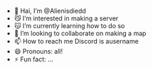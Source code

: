 - 👋 Hai, I’m @Alienisdiedd
- 😼 I’m interested in making a server
- 😽 I’m currently learning how to do so
- 💞️ I’m looking to collaborate on making a map
- 📫 How to reach me Discord is ausername
- 😄 Pronouns: all! 
- ⚡ Fun fact: ...

<!---
Alienisdiedd/Alienisdiedd is a ✨ special ✨ repository because its `README.md` (this file) appears on your GitHub profile.
You can click the Preview link to take a look at your changes.
--->
